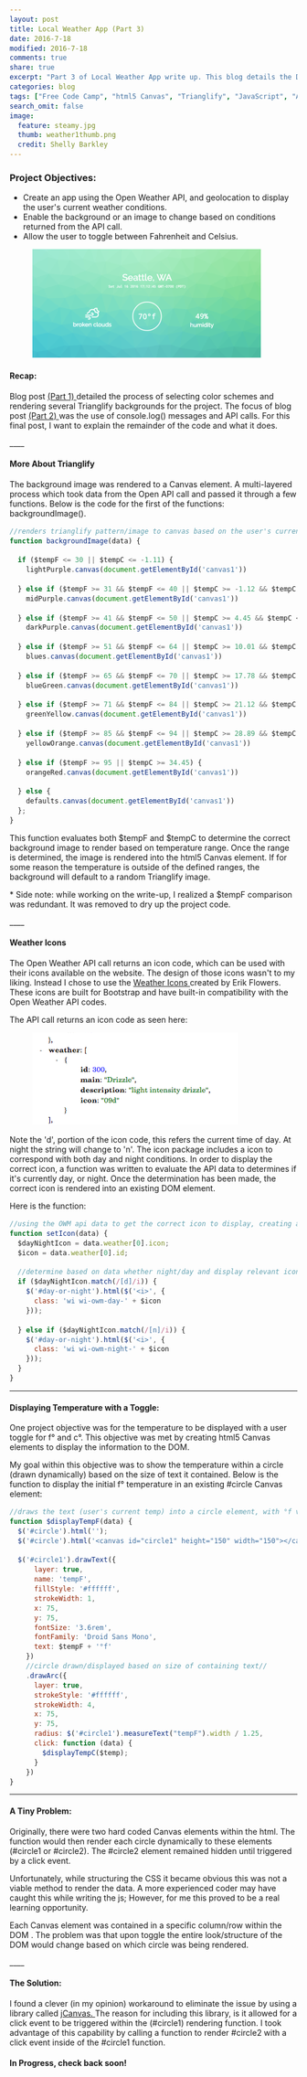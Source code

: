 ```yaml
---
layout: post
title: Local Weather App (Part 3)
date: 2016-7-18
modified: 2016-7-18
comments: true
share: true
excerpt: "Part 3 of Local Weather App write up. This blog details the DOM manipulation and html5 Canvas elements."
categories: blog
tags: ["Free Code Camp", "html5 Canvas", "Trianglify", "JavaScript", "API"]
search_omit: false
image:
  feature: steamy.jpg
  thumb: weather1thumb.png
  credit: Shelly Barkley
---
```

### Project Objectives:
  * Create an app using the Open Weather API, and geolocation to display the user's current weather conditions.
  * Enable the background or an image to change based on conditions returned from the API call.
  * Allow the user to toggle between Fahrenheit and Celsius.

  <figure>
  <a href="http://www.recklessmoxie.com/Weather-App/"><img src="/images/weather2thumb.png">
  </a>
  </figure>

#### Recap:

  <p>Blog post <a href="/blog/Local-Weather-App/"> (Part 1) </a> detailed the process of selecting color schemes and rendering several Trianglify backgrounds for the project. The focus of blog post <a href="/blog/weather-app-pt-2/"> (Part 2) </a> was the use of console.log() messages and API calls. For this final post, I want to explain the remainder of the code and what it does.</p>
____

#### More About Trianglify

<p> The background image was rendered to a Canvas element. A multi-layered process which took data from the Open API call and passed it through a few functions. Below is the code for the first of the functions: backgroundImage().</p>

```javascript
//renders trianglify pattern/image to canvas based on the user's current temp range//
function backgroundImage(data) {

  if ($tempF <= 30 || $tempC <= -1.11) {
    lightPurple.canvas(document.getElementById('canvas1'))

  } else if ($tempF >= 31 && $tempF <= 40 || $tempC >= -1.12 && $tempC <= 4.44) {
    midPurple.canvas(document.getElementById('canvas1'))

  } else if ($tempF >= 41 && $tempF <= 50 || $tempC >= 4.45 && $tempC <= 10) {
    darkPurple.canvas(document.getElementById('canvas1'))

  } else if ($tempF >= 51 && $tempF <= 64 || $tempC >= 10.01 && $tempC <= 17.77) {
    blues.canvas(document.getElementById('canvas1'))

  } else if ($tempF >= 65 && $tempF <= 70 || $tempC >= 17.78 && $tempC <= 21.11) {
    blueGreen.canvas(document.getElementById('canvas1'))

  } else if ($tempF >= 71 && $tempF <= 84 || $tempC >= 21.12 && $tempC <= 28.88) {
    greenYellow.canvas(document.getElementById('canvas1'))

  } else if ($tempF >= 85 && $tempF <= 94 || $tempC >= 28.89 && $tempC <= 34.44) {
    yellowOrange.canvas(document.getElementById('canvas1'))

  } else if ($tempF >= 95 || $tempC >= 34.45) {
    orangeRed.canvas(document.getElementById('canvas1'))

  } else {
    defaults.canvas(document.getElementById('canvas1'))
  };
}
```

<p> This function evaluates both $tempF and $tempC to determine the correct background image to render based on temperature range. Once the range is determined, the image is rendered into the html5 Canvas element. If for some reason the temperature is outside of the defined ranges, the background will default to a random Trianglify image.</p>

<p>* Side note: while working on the write-up, I realized a $tempF comparison was redundant. It was removed to dry up the project code.</p>
____

#### Weather Icons

<p> The Open Weather API call returns an icon code, which can be used with their icons available on the website. The design of those icons wasn't to my liking. Instead I chose to use the <a href="https://erikflowers.github.io/weather-icons/"> Weather Icons </a> created by Erik Flowers. These icons are built for Bootstrap and have built-in compatibility with the Open Weather API codes.</p>

<P> The API call returns an icon code as seen here:</p>

<p>
<figure>
<a href="/images/icon-code.png">
<img src="/images/icon-code.png">
</a>
</figure>
</p>

<p> Note the 'd', portion of the icon code, this refers the current time of day. At night the string will change to 'n'. The icon package includes a icon to correspond with both day and night conditions. In order to display the correct icon, a function was written to evaluate the API data to determines if it's currently day, or night. Once the determination has been made, the correct icon is rendered into an existing DOM element.</p>

<p> Here is the function:</p>

```javascript
//using the OWM api data to get the correct icon to display, creating a new class and adding it to the DOM//
function setIcon(data) {
  $dayNightIcon = data.weather[0].icon;
  $icon = data.weather[0].id;

  //determine based on data whether night/day and display relevant icon//
  if ($dayNightIcon.match(/[d]/i)) {
    $('#day-or-night').html($('<i>', {
      class: 'wi wi-owm-day-' + $icon
    }));

  } else if ($dayNightIcon.match(/[n]/i)) {
    $('#day-or-night').html($('<i>', {
      class: 'wi wi-owm-night-' + $icon
    }));
  }
}
```
____

#### Displaying Temperature with a Toggle:

<p> One project objective was for the temperature to be displayed with a user toggle for f° and c°. This objective was met by creating html5 Canvas elements to display the information to the DOM.</p>

<p> My goal within this objective was to show the temperature within a circle (drawn dynamically) based on the size of text it contained. Below is the function to display the initial f° temperature in an existing #circle Canvas element:</p>

```javascript
//draws the text (user's current temp) into a circle element, with °f visible until click event//
function $displayTempF(data) {
  $('#circle').html('');
  $('#circle').html('<canvas id="circle1" height="150" width="150"></canvas>');

  $('#circle1').drawText({
      layer: true,
      name: 'tempF',
      fillStyle: '#ffffff',
      strokeWidth: 1,
      x: 75,
      y: 75,
      fontSize: '3.6rem',
      fontFamily: 'Droid Sans Mono',
      text: $tempF + '°f'
    })
    //circle drawn/displayed based on size of containing text//
    .drawArc({
      layer: true,
      strokeStyle: '#ffffff',
      strokeWidth: 4,
      x: 75,
      y: 75,
      radius: $('#circle1').measureText("tempF").width / 1.25,
      click: function (data) {
        $displayTempC($temp);
      }
    })
}
```
____

#### A Tiny Problem:

<p> Originally, there were two hard coded Canvas elements within the html. The function would then render each circle dynamically to these elements (#circle1 or #circle2). The #circle2 element remained hidden until triggered by a click event.</p>

<p> Unfortunately, while structuring the CSS it became obvious this was not a viable method to render the data. A more experienced coder may have caught this while writing the js; However, for me this proved to be a real learning opportunity.</p>

<p>Each Canvas element was contained in a specific column/row within the DOM . The problem was that upon toggle the entire look/structure of the DOM would change based on which circle was being rendered.</p>
____

#### The Solution:

<p>I found a clever (in my opinion) workaround to eliminate the issue by using a library called <a href="http://projects.calebevans.me/jcanvas/docs/introduction/"> jCanvas. </a> The reason for including this library, is it allowed for a click event to be triggered within the (#circle1) rendering function. I took advantage of this capability by calling a function to render #circle2 with a click event inside of the #circle1 function.</p>

#### In Progress, check back soon!
